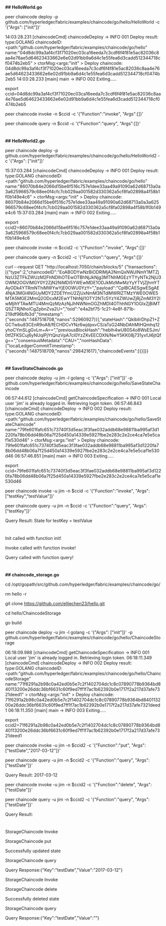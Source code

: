 **## HelloWorld.go**

peer chaincode deploy -p github.com/hyperledger/fabric/examples/chaincode/go/hello/HelloWorld -c '{"Args": ["init"]}'

14:03:28.231 [chaincodeCmd] chaincodeDeploy -> INFO 001 Deploy result: type:GOLANG chaincodeID:<path:"github.com/hyperledger/fabric/examples/chaincode/go/hello" name:"04d8dc99a3af4cf3f71020ec03ca16eeda7c3cdf6f4f81e5ac82036c8aa4e76ae5d64623433662e6e02d91bb9a6d4c1e55fea6d3cadd512344718cf0474b2eb5" > ctorMsg:<args:"init" > 
Deploy chaincode: 04d8dc99a3af4cf3f71020ec03ca16eeda7c3cdf6f4f81e5ac82036c8aa4e76ae5d64623433662e6e02d91bb9a6d4c1e55fea6d3cadd512344718cf0474b2eb5
14:03:28.233 [main] main -> INFO 002 Exiting.....

export ccid=04d8dc99a3af4cf3f71020ec03ca16eeda7c3cdf6f4f81e5ac82036c8aa4e76ae5d64623433662e6e02d91bb9a6d4c1e55fea6d3cadd512344718cf0474b2eb5

peer chaincode invoke  -n $ccid -c '{"Function":"invoke", "Args":[]}'

peer chaincode query  -n $ccid -c '{"Function":"query", "Args":[]}'
#

**## HelloWorld2.go**

peer chaincode deploy -p github.com/hyperledger/fabric/examples/chaincode/go/hello/HelloWorld2 -c '{"Args": ["init"]}'

15:37:03.284 [chaincodeCmd] chaincodeDeploy -> INFO 001 Deploy result: type:GOLANG chaincodeID:<path:"github.com/hyperledger/fabric/examples/chaincode/go/hello" name:"86070b84e2066d15be6f516c757e1dee33aa49a91090a62d68713a0a3a625966579c68ee0f4cfc7cb029aa001582d330362a5cf8fa02898a4f58b1f0b149e4c6" > ctorMsg:<args:"init" > 
Deploy chaincode: 86070b84e2066d15be6f516c757e1dee33aa49a91090a62d68713a0a3a625966579c68ee0f4cfc7cb029aa001582d330362a5cf8fa02898a4f58b1f0b149e4c6
15:37:03.284 [main] main -> INFO 002 Exiting.....

export ccid2=86070b84e2066d15be6f516c757e1dee33aa49a91090a62d68713a0a3a625966579c68ee0f4cfc7cb029aa001582d330362a5cf8fa02898a4f58b1f0b149e4c6

peer chaincode invoke  -n $ccid2 -c '{"Function":"invoke", "Args":[]}'

peer chaincode query  -n $ccid2 -c '{"Function":"query", "Args":[]}'

curl --request GET "http://localhost:7050/chain/blocks/5"
{"transactions":[{"type":2,"chaincodeID":"EoABODYwNzBiODRlMjA2NmQxNWJlNmY1MTZjNzU3ZTFkZWUzM2FhNDlhOTEwOTBhNjJkNjg3MTNhMGEzYTYyNTk2NjU3OWM2OGVlMGY0Y2ZjN2NiMDI5YWEwMDE1ODJkMzMwMzYyYTVjZjhmYTAyODk4YTRmNThiMWYwYjE0OWU0YzY=","payload":"CpIBCAESgwESgAE4NjA3MGI4NGUyMDY2ZDE1YmU2ZjUxNmM3NTdlMWRlZTMzYWE0OWE5MTA5MGE2MmQ2ODcxM2EwYTNhNjI1OTY2NTc5YzY4ZWUwZjRjZmM3Y2IwMjlhYTAwMTU4MmQzMzAzNjJhNWNmOGZhMDI4OThhNGY1OGIxZjBiMTQ5ZTRjNhoICgZpbnZva2U=","txid":"e4a2bf75-1c21-4e8f-871b-219df96bfb3d","timestamp":{"seconds":1487518708,"nanos":52960927}}],"stateHash":"QkIbllrDhpZ1+ZGCTwbu83CEnR9oA8/fECHDCvYNz6wjdpxvCS/aTsG24NbDAhMtHQmhq12yhoCYmSLgGvLm+A==","previousBlockHash":"hebIh4wU80S4o8WsESJm/0tfZFKSCuj6yNUqlPjYtQnzVpA7cI0YzZKvEECDXN/NwY5KK08j731yxfJi6jtQfg==","consensusMetadata":"CAU=","nonHashData":{"localLedgerCommitTimestamp":{"seconds":1487518709,"nanos":298421617},"chaincodeEvents":[{}]}}
#

**## SaveStateChaincode.go**

peer chaincode deploy -u jim -l golang -c '{"Args": ["init"]}' -p github.com/hyperledger/fabric/examples/chaincode/go/hello/SaveStateChaincode

06:57:44.612 [chaincodeCmd] getChaincodeSpecification -> INFO 001 Local user 'jim' is already logged in. Retrieving login token.
06:57:46.843 [chaincodeCmd] chaincodeDeploy -> INFO 002 Deploy result: type:GOLANG chaincodeID:<path:"github.com/hyperledger/fabric/examples/chaincode/go/hello/SaveStateChaincode" name:"79fe601fafc651c73740f3d5eac3f3fae032addb68e98811ba995af3d1220fa78b06dd48b06a7f25d450a14339e5927fbe2e283c2e2ce4ca7e5e5caf1e530d46" > ctorMsg:<args:"init" > 
Deploy chaincode: 79fe601fafc651c73740f3d5eac3f3fae032addb68e98811ba995af3d1220fa78b06dd48b06a7f25d450a14339e5927fbe2e283c2e2ce4ca7e5e5caf1e530d46
06:57:46.851 [main] main -> INFO 003 Exiting.....

export ccid=79fe601fafc651c73740f3d5eac3f3fae032addb68e98811ba995af3d1220fa78b06dd48b06a7f25d450a14339e5927fbe2e283c2e2ce4ca7e5e5caf1e530d46

peer chaincode invoke  -u jim -n $ccid -c '{"Function":"invoke", "Args":["testKey","testValue"]}'

peer chaincode query  -u jim -n $ccid -c '{"Function":"query", "Args":["testKey"]}'

Query Result: State for testKey = testValue
#
Init called with function init!

Invoke called with function invoke!

Query called with function query!

#

**## chaincode_storage.go**

cd /opt/gopath/src/github.com/hyperledger/fabric/examples/chaincode/go/

rm hello -r

git clone https://github.com/elliechen23/hello.git

cd hello/ChaincodeStorage

go build

peer chaincode deploy -u jim -l golang -c '{"Args": ["init"]}' -p github.com/hyperledger/fabric/examples/chaincode/go/hello/ChaincodeStorage

06:18:09.988 [chaincodeCmd] getChaincodeSpecification -> INFO 001 Local user 'jim' is already logged in. Retrieving login token.
06:18:11.349 [chaincodeCmd] chaincodeDeploy -> INFO 002 Deploy result: type:GOLANG chaincodeID:<path:"github.com/hyperledger/fabric/examples/chaincode/go/hello/ChaincodeStorage" name:"71f6291a2b98c0a42ed0b5e7c2f1402704dc1c8c07890778b9364bd840113200e26ddc36bf6631c60f9ed7ff1f7ac1b62392b0e1717f2a217d37afe7321deed1" > ctorMsg:<args:"init" > 
Deploy chaincode: 71f6291a2b98c0a42ed0b5e7c2f1402704dc1c8c07890778b9364bd840113200e26ddc36bf6631c60f9ed7ff1f7ac1b62392b0e1717f2a217d37afe7321deed1
06:18:11.350 [main] main -> INFO 003 Exiting.....

export ccid2=71f6291a2b98c0a42ed0b5e7c2f1402704dc1c8c07890778b9364bd840113200e26ddc36bf6631c60f9ed7ff1f7ac1b62392b0e1717f2a217d37afe7321deed1

peer chaincode invoke  -u jim -n $ccid2 -c '{"Function":"put", "Args":["testDate","2017-03-12"]}'

peer chaincode query  -u jim -n $ccid2 -c '{"Function":"query", "Args":["testDate"]}'

Query Result: 2017-03-12

peer chaincode invoke  -u jim -n $ccid2 -c '{"Function":"delete", "Args":["testDate"]}'

peer chaincode query  -u jim -n $ccid2 -c '{"Function":"query", "Args":["testDate"]}'

Query Result: 

#
StorageChaincode Invoke

StorageChaincode put

Successfully updated state

StorageChaincode query

Query Response:{"Key":"testDate","Value":"2017-03-12"}

StorageChaincode Invoke

StorageChaincode delete

Successfully deleted state

StorageChaincode query

Query Response:{"Key":"testDate","Value":""}
